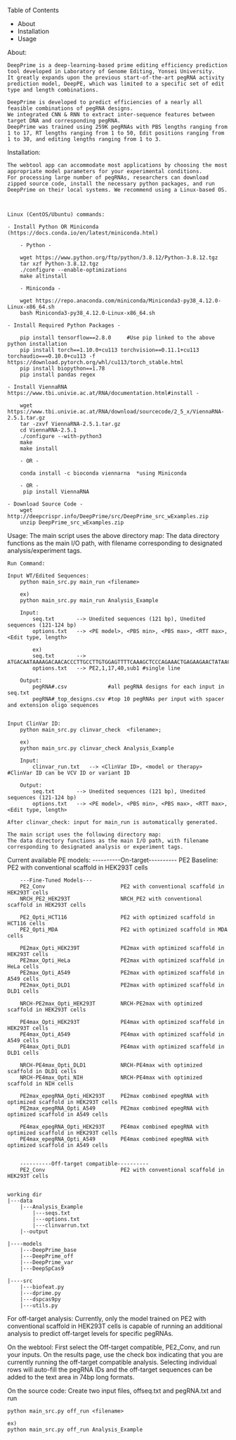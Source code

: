 Table of Contents
- About
- Installation
- Usage


About:

	DeepPrime is a deep-learning-based prime editing efficiency prediction tool developed in Laboratory of Genome Editing, Yonsei University. 
	It greatly expands upon the previous start-of-the-art pegRNA activity prediction model, DeepPE, which was limited to a specific set of edit type and length combinations.

	DeepPrime is developed to predict efficiencies of a nearly all feasible combinations of pegRNA designs.
	We integrated CNN & RNN to extract inter-sequence features between target DNA and corresponding pegRNA.
	DeepPrime was trained using 259K pegRNAs with PBS lengths ranging from 1 to 17, RT lengths ranging from 1 to 50, Edit positions ranging from 1 to 30, and editing lengths ranging from 1 to 3.


Installation:

	The webtool app can accommodate most applications by choosing the most appropriate model parameters for your experimental conditions. 
	For processing large number of pegRNAs, researchers can download zipped source code, install the necessary python packages, and run DeepPrime on their local systems. We recommend using a Linux-based OS.



	Linux (CentOS/Ubuntu) commands:

	- Install Python OR Miniconda (https://docs.conda.io/en/latest/miniconda.html)
		
		- Python -
		
		wget https://www.python.org/ftp/python/3.8.12/Python-3.8.12.tgz
		tar xzf Python-3.8.12.tgz
		./configure --enable-optimizations
		make altinstall

		- Miniconda -
		
		wget https://repo.anaconda.com/miniconda/Miniconda3-py38_4.12.0-Linux-x86_64.sh
		bash Miniconda3-py38_4.12.0-Linux-x86_64.sh

	- Install Required Python Packages -

		pip install tensorflow==2.8.0     #Use pip linked to the above python installation
		pip install torch==1.10.0+cu113 torchvision==0.11.1+cu113 torchaudio===0.10.0+cu113 -f https://download.pytorch.org/whl/cu113/torch_stable.html
		pip install biopython==1.78 
		pip install pandas regex 
		
	- Install ViennaRNA https://www.tbi.univie.ac.at/RNA/documentation.html#install -

		wget https://www.tbi.univie.ac.at/RNA/download/sourcecode/2_5_x/ViennaRNA-2.5.1.tar.gz
		tar -zxvf ViennaRNA-2.5.1.tar.gz
		cd ViennaRNA-2.5.1
		./configure --with-python3	
		make
		make install

		- OR -
		
		conda install -c bioconda viennarna  *using Miniconda
		
		- OR -
		 pip install ViennaRNA

	- Download Source Code -
		wget http://deepcrispr.info/DeepPrime/src/DeepPrime_src_wExamples.zip
		unzip DeepPrime_src_wExamples.zip


Usage:
	The main script uses the above directory map:
	The data directory functions as the main I/O path, with filename corresponding to designated analysis/experiment tags.

	Run Command:

	Input WT/Edited Sequences:
        python main_src.py main_run <filename>

        ex)
        python main_src.py main_run Analysis_Example

        Input:
            seq.txt 	  --> Unedited sequences (121 bp), Unedited sequences (121-124 bp)
            options.txt   --> <PE model>, <PBS min>, <PBS max>, <RTT max>, <Edit type, length>

            ex)
            seq.txt 	  --> ATGACAATAAAAGACAACACCCTTGCCTTGTGGAGTTTTCAAAGCTCCCAGAAACTGAGAAGAACTATAACCTGCAAATGTCAACTGAAACCTTAAAGTGAGTATTTAATTGAGCTGAAGT,ATGACAATAAAAGACAACACCCTTGCCTTGTGGAGTTTTCAAAGCTCCCAGAAACTGAGACGAACTATAACCTGCAAATGTCAACTGAAACCTTAAAGTGAGTATTTAATTGAGCTGAAGT
            options.txt   --> PE2,1,17,40,sub1 #single line

        Output:
            pegRNA#.csv 			#all pegRNA designs for each input in seq.txt
            pegRNA#_top_designs.csv #top 10 pegRNAs per input with spacer and extension oligo sequences


    Input ClinVar ID:
        python main_src.py clinvar_check  <filename>;

        ex)
        python main_src.py clinvar_check Analysis_Example

        Input:
            clinvar_run.txt   --> <ClinVar ID>, <model or therapy>  #ClinVar ID can be VCV ID or variant ID

        Output:
            seq.txt 	  --> Unedited sequences (121 bp), Unedited sequences (121-124 bp)
            options.txt   --> <PE model>, <PBS min>, <PBS max>, <RTT max>, <Edit type, length>

    After clinvar_check: input for main_run is automatically generated.

    The main script uses the following directory map:
    The data directory functions as the main I/O path, with filename corresponding to designated analysis or experiment tags.
	
   Current available PE models:
        ----------On-target----------
        PE2		                Baseline: PE2 with conventional scaffold in HEK293T cells

        ---Fine-Tuned Models---
        PE2_Conv 	              		PE2 with conventional scaffold in HEK293T cells
        NRCH_PE2_HEK293T	     	    NRCH_PE2 with conventional scaffold in HEK293T cells

        PE2_Opti_HCT116                 PE2 with optimized scaffold in HCT116 cells
        PE2_Opti_MDA                    PE2 with optimized scaffold in MDA cells

        PE2max_Opti_HEK239T             PE2max with optimized scaffold in HEK293T cells
        PE2max_Opti_HeLa                PE2max with optimized scaffold in HeLa cells
        PE2max_Opti_A549                PE2max with optimized scaffold in A549 cells
        PE2max_Opti_DLD1                PE2max with optimized scaffold in DLD1 cells

        NRCH-PE2max_Opti_HEK293T        NRCH-PE2max with optimized scaffold in HEK293T cells

        PE4max_Opti_HEK293T             PE4max with optimized scaffold in HEK293T cells
        PE4max_Opti_A549                PE4max with optimized scaffold in A549 cells
        PE4max_Opti_DLD1                PE4max with optimized scaffold in DLD1 cells

        NRCH-PE4max_Opti_DLD1           NRCH-PE4max with optimized scaffold in DLD1 cells
        NRCH-PE4max_Opti_NIH            NRCH-PE4max with optimized scaffold in NIH cells

        PE2max_epegRNA_Opti_HEK293T     PE2max combined epegRNA with optimized scaffold in HEK293T cells
        PE2max_epegRNA_Opti_A549        PE2max combined epegRNA with optimized scaffold in A549 cells

        PE4max_epegRNA_Opti_HEK293T     PE4max combined epegRNA with optimized scaffold in HEK293T cells
        PE4max_epegRNA_Opti_A549        PE4max combined epegRNA with optimized scaffold in A549 cells


        ----------Off-target compatible----------
        PE2_Conv		        		PE2 with conventional scaffold in HEK293T cells


	working dir
	|---data
		|---Analysis_Example
			|---seqs.txt
			|---options.txt
			|---clinvarrun.txt
		|--output

	|----models
		|---DeepPrime_base
		|---DeepPrime_off
		|---DeepPrime_var
		|---DeepSpCas9

	|----src
		|---biofeat.py
		|---dprime.py
		|---dspcas9py
		|---utils.py
		
		
For off-target analysis:
Currently, only the model trained on PE2 with conventional scaffold in HEK293T cells is capable of running an additional analysis to predict off-target levels for specific pegRNAs.

On the webtool:
First select the Off-target compatible, PE2_Conv, and run your inputs. On the results page, use the check box indicating that you are currently running the off-target compatible analysis. Selecting individual rows will auto-fill the pegRNA IDs and the off-target sequences can be added to the text area in 74bp long formats.

On the source code:
Create two input files, offseq.txt and pegRNA.txt and run

    
    python main_src.py off_run <filename>

    ex)
    python main_src.py off_run Analysis_Example

